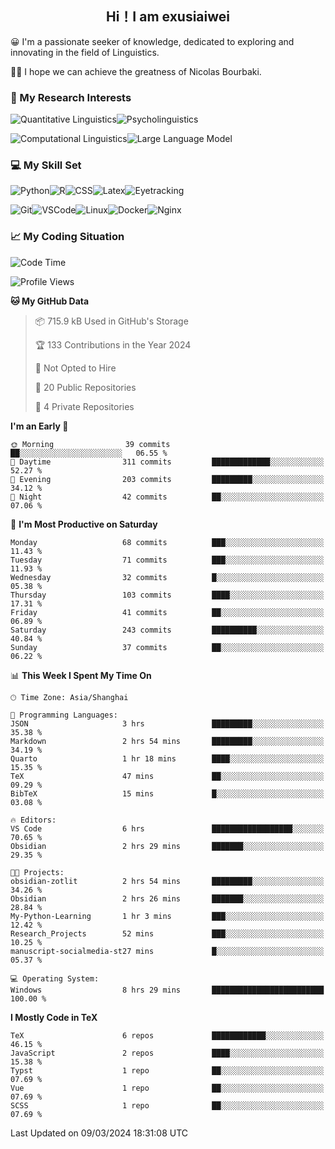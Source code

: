   

## <div align="center">Hi！I am exusiaiwei</div>  

😀 I'm a passionate seeker of knowledge, dedicated to exploring and innovating in the field of Linguistics.

🙋‍♂️ I hope we can achieve the greatness of Nicolas Bourbaki.

### 🔬 My Research Interests  

![Quantitative Linguistics](https://img.shields.io/badge/Quantitative%20Linguistics-%230072CC.svg?&style=for-the-badge&logo=appveyor&logoColor=white)![Psycholinguistics](https://img.shields.io/badge/Psycholinguistics-%2301a3a1.svg?&style=for-the-badge&logo=AWS%20Amplify&logoColor=white)

![Computational Linguistics](https://img.shields.io/badge/Computational%20Linguistics-%231877F2.svg?&style=for-the-badge&logo=Markdown&logoColor=white)![Large Language Model](https://img.shields.io/badge/Large%20Language%20Model-%23F76300.svg?&style=for-the-badge&logo=Android&logoColor=white)

### 💻 My Skill Set

![Python](https://img.shields.io/badge/Python-%2314354C.svg?style=for-the-badge&logo=python&logoColor=white&color=2AB3E3)![R](https://img.shields.io/badge/-R-276DC3?style=for-the-badge&logo=r&logoColor=white)![CSS](https://img.shields.io/badge/-CSS-1572B6?style=for-the-badge&logo=css3&logoColor=white)![Latex](https://img.shields.io/badge/-Latex-008080?style=for-the-badge&logo=latex&logoColor=white)![Eyetracking](https://img.shields.io/badge/Eyetracking-%230078D6?style=for-the-badge&logo=SearXNG&logoColor=#3050FF)

![Git](https://img.shields.io/badge/-Git-F05032?style=for-the-badge&logo=git&logoColor=white)![VSCode](https://img.shields.io/badge/-VSCode-007ACC?style=for-the-badge&logo=visual-studio-code&logoColor=white)![Linux](https://img.shields.io/badge/-Linux-FCC624?style=for-the-badge&logo=linux&logoColor=black)![Docker](https://img.shields.io/badge/-Docker-2496ED?style=for-the-badge&logo=docker&logoColor=white)![Nginx](https://img.shields.io/badge/-Nginx-009639?style=for-the-badge&logo=nginx&logoColor=white)

### 📈 My Coding Situation

<!--START_SECTION:waka-->
![Code Time](http://img.shields.io/badge/Code%20Time-55%20hrs%2057%20mins-blue)

![Profile Views](http://img.shields.io/badge/Profile%20Views-0-blue)

**🐱 My GitHub Data** 

> 📦 715.9 kB Used in GitHub's Storage 
 > 
> 🏆 133 Contributions in the Year 2024
 > 
> 🚫 Not Opted to Hire
 > 
> 📜 20 Public Repositories 
 > 
> 🔑 4 Private Repositories 
 > 
**I'm an Early 🐤** 

```text
🌞 Morning                39 commits          ██░░░░░░░░░░░░░░░░░░░░░░░   06.55 % 
🌆 Daytime                311 commits         █████████████░░░░░░░░░░░░   52.27 % 
🌃 Evening                203 commits         █████████░░░░░░░░░░░░░░░░   34.12 % 
🌙 Night                  42 commits          ██░░░░░░░░░░░░░░░░░░░░░░░   07.06 % 
```
📅 **I'm Most Productive on Saturday** 

```text
Monday                   68 commits          ███░░░░░░░░░░░░░░░░░░░░░░   11.43 % 
Tuesday                  71 commits          ███░░░░░░░░░░░░░░░░░░░░░░   11.93 % 
Wednesday                32 commits          █░░░░░░░░░░░░░░░░░░░░░░░░   05.38 % 
Thursday                 103 commits         ████░░░░░░░░░░░░░░░░░░░░░   17.31 % 
Friday                   41 commits          ██░░░░░░░░░░░░░░░░░░░░░░░   06.89 % 
Saturday                 243 commits         ██████████░░░░░░░░░░░░░░░   40.84 % 
Sunday                   37 commits          ██░░░░░░░░░░░░░░░░░░░░░░░   06.22 % 
```


📊 **This Week I Spent My Time On** 

```text
🕑︎ Time Zone: Asia/Shanghai

💬 Programming Languages: 
JSON                     3 hrs               █████████░░░░░░░░░░░░░░░░   35.38 % 
Markdown                 2 hrs 54 mins       █████████░░░░░░░░░░░░░░░░   34.19 % 
Quarto                   1 hr 18 mins        ████░░░░░░░░░░░░░░░░░░░░░   15.35 % 
TeX                      47 mins             ██░░░░░░░░░░░░░░░░░░░░░░░   09.29 % 
BibTeX                   15 mins             █░░░░░░░░░░░░░░░░░░░░░░░░   03.08 % 

🔥 Editors: 
VS Code                  6 hrs               ██████████████████░░░░░░░   70.65 % 
Obsidian                 2 hrs 29 mins       ███████░░░░░░░░░░░░░░░░░░   29.35 % 

🐱‍💻 Projects: 
obsidian-zotlit          2 hrs 54 mins       █████████░░░░░░░░░░░░░░░░   34.26 % 
Obsidian                 2 hrs 26 mins       ███████░░░░░░░░░░░░░░░░░░   28.84 % 
My-Python-Learning       1 hr 3 mins         ███░░░░░░░░░░░░░░░░░░░░░░   12.42 % 
Research_Projects        52 mins             ███░░░░░░░░░░░░░░░░░░░░░░   10.25 % 
manuscript-socialmedia-st27 mins             █░░░░░░░░░░░░░░░░░░░░░░░░   05.37 % 

💻 Operating System: 
Windows                  8 hrs 29 mins       █████████████████████████   100.00 % 
```

**I Mostly Code in TeX** 

```text
TeX                      6 repos             ████████████░░░░░░░░░░░░░   46.15 % 
JavaScript               2 repos             ████░░░░░░░░░░░░░░░░░░░░░   15.38 % 
Typst                    1 repo              ██░░░░░░░░░░░░░░░░░░░░░░░   07.69 % 
Vue                      1 repo              ██░░░░░░░░░░░░░░░░░░░░░░░   07.69 % 
SCSS                     1 repo              ██░░░░░░░░░░░░░░░░░░░░░░░   07.69 % 
```




 Last Updated on 09/03/2024 18:31:08 UTC
<!--END_SECTION:waka-->
